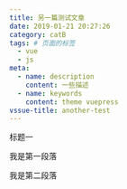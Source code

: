 ```yaml
---
title: 另一篇测试文章
date: 2019-01-21 20:27:26
category: catB
tags: # 页面的标签
  - vue
  - js
meta:
  - name: description
    content: 一些描述
  - name: keywords
    content: theme vuepress
vssue-title: another-test
---
```

标题一

我是第一段落

<!-- more -->

我是第二段落